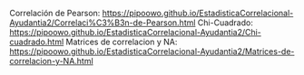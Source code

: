 Correlación de Pearson: https://pipoowo.github.io/EstadisticaCorrelacional-Ayudantia2/Correlaci%C3%B3n-de-Pearson.html
Chi-Cuadrado: https://pipoowo.github.io/EstadisticaCorrelacional-Ayudantia2/Chi-cuadrado.html
Matrices de correlacion y NA: https://pipoowo.github.io/EstadisticaCorrelacional-Ayudantia2/Matrices-de-correlacion-y-NA.html
